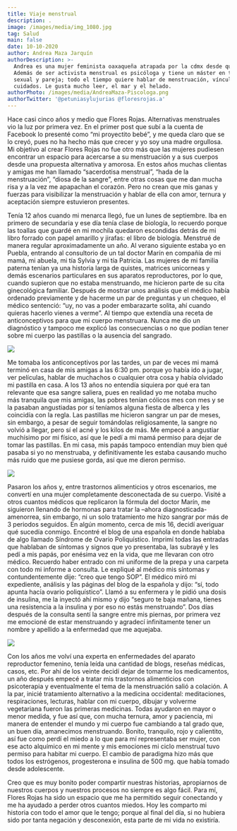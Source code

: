 ```yaml
---
title: Viaje menstrual
description: .
image: /images/media/img_1080.jpg
tag: Salud
main: false
date: 10-10-2020
author: Andrea Maza Jarquín
authorDescription: >-
  Andrea es una mujer feminista oaxaqueña atrapada por la cdmx desde que era df.
  Además de ser activista menstrual es psicóloga y tiene un máster en terapia
  sexual y pareja; todo el tiempo quiere hablar de menstruación, vínculos y
  cuidados. Le gusta mucho leer, el mar y el helado.
authorPhoto: /images/media/AndreaMaza-Piscologa.png
authorTwitter: '@petuniasylujurias @floresrojas.a'
---
```

Hace casi cinco años y medio que Flores Rojas. Alternativas menstruales vio la luz por primera vez. En el primer post que subí a la cuenta de Facebook lo presenté como “mi proyectito bebé”, y me queda claro que se lo creyó, pues no ha hecho más que crecer y yo soy una madre orgullosa. Mi objetivo al crear Flores Rojas no fue otro más que las mujeres pudiesen encontrar un espacio para acercarse a su menstruación y a sus cuerpos desde una propuesta alternativa y amorosa. En estos años muchas clientas y amigas me han llamado “sacerdotisa menstrual”, “hada de la menstruación”, “diosa de la sangre”, entre otras cosas que me dan mucha risa y a la vez me apapachan el corazón. Pero no crean que mis ganas y fuerzas para visibilizar la menstruación y hablar de ella con amor, ternura y aceptación siempre estuvieron presentes.

Tenía 12 años cuando mi menarca llegó, fue un lunes de septiembre. Iba en primero de secundaria y ese día tenía clase de biología, lo recuerdo porque las toallas que guardé en mi mochila quedaron escondidas detrás de mi libro forrado con papel amarillo y jirafas: el libro de biología. Menstrué de manera regular aproximadamente un año. Al verano siguiente estaba yo en Puebla, entrando al consultorio de un tal doctor Marín en compañía de mi mamá, mi abuela, mi tía Sylvia y mi tía Patricia. Las mujeres de mi familia paterna tenían ya una historia larga de quistes, matrices unicorneas y demás escenarios particulares en sus aparatos reproductores, por lo que, cuando supieron que no estaba menstruando, me hicieron parte de su cita ginecológica familiar. Después de mostrar unos análisis que el médico había ordenado previamente y de hacerme un par de preguntas y un chequeo, el médico sentenció: “uy, no vas a poder embarazarte solita, ahí cuando quieras hacerlo vienes a verme”. Al tiempo que extendía una receta de anticonceptivos para que mi cuerpo menstruara. Nunca me dio un diagnóstico y tampoco me explicó las consecuencias o no que podían tener sobre mi cuerpo las pastillas o la ausencia del sangrado.

![](/images/media/ilustración_sin_título-8-.jpg)

Me tomaba los anticonceptivos por las tardes, un par de veces mi mamá terminó en casa de mis amigas a las 6:30 pm. porque yo había ido a jugar, ver películas, hablar de muchachos o cualquier otra cosa y había olvidado mi pastilla en casa. A los 13 años no entendía siquiera por qué era tan relevante que esa sangre saliera, pues en realidad yo me notaba mucho más tranquila que mis amigas, las pobres tenían cólicos mes con mes y se la pasaban angustiadas por si teníamos alguna fiesta de alberca y les coincidía con la regla. Las pastillas me hicieron sangrar un par de meses, sin embargo, a pesar de seguir tomándolas religiosamente, la sangre no volvió a llegar, pero sí el acné y los kilos de más. Me empecé a angustiar muchísimo por mi físico, así que le pedí a mi mamá permiso para dejar de tomar las pastillas. En mi casa, mis papás tampoco entendían muy bien qué pasaba si yo no menstruaba, y definitivamente les estaba causando mucho más ruido que me pusiese gorda, así que me dieron permiso.

![](/images/media/img_1003.jpg)

Pasaron los años y, entre trastornos alimenticios y otros escenarios, me convertí en una mujer completamente desconectada de su cuerpo. Visité a otros cuantos médicos que replicaron la fórmula del doctor Marín, me siguieron llenando de hormonas para tratar la –ahora diagnosticada- amenorrea, sin embargo, ni un solo tratamiento me hizo sangrar por más de 3 periodos seguidos. En algún momento, cerca de mis 16, decidí averiguar qué sucedía conmigo. Encontré el blog de una española en donde hablaba de algo llamado Síndrome de Ovario Poliquístico. Imprimí todas las entradas que hablaban de síntomas y signos que yo presentaba, las subrayé y les pedí a mis papás, por enésima vez en la vida, que me llevaran con otro médico. Recuerdo haber entrado con mi uniforme de la prepa y una carpeta con todo mi informe a consulta. Le expliqué al médico mis síntomas y contundentemente dije: “creo que tengo SOP”. El médico miró mi expediente, análisis y las páginas del blog de la española y dijo: “sí, todo apunta hacía ovario poliquístico”. Llamó a su enfermera y le pidió una dosis de insulina, me la inyectó ahí mismo y dijo “seguro te baja mañana, tienes una resistencia a la insulina y por eso no estás menstruando”. Dos días después de la consulta sentí la sangre entre mis piernas, por primera vez me emocioné de estar menstruando y agradecí infinitamente tener un nombre y apellido a la enfermedad que me aquejaba.

![](/images/media/ilustración_sin_título-2.jpg)

Con los años me volví una experta en enfermedades del aparato reproductor femenino, tenía leída una cantidad de blogs, reseñas médicas, casos, etc. Por ahí de los veinte decidí dejar de tomarme los medicamentos, un año después empecé a tratar mis trastornos alimenticios con psicoterapia y eventualmente el tema de la menstruación salió a colación. A la par, inicié tratamiento alternativo a la medicina occidental: meditaciones, respiraciones, lecturas, hablar con mi cuerpo, dibujar y volverme vegetariana fueron las primeras medicinas. Todas ayudaron en mayor o menor medida, y fue así que, con mucha ternura, amor y paciencia, mi manera de entender el mundo y mi cuerpo fue cambiando a tal grado que, un buen día, amanecimos menstruando. Bonito, tranquilo, rojo y calientito, así fue como perdí el miedo a lo que para mí representaba ser mujer, con ese acto alquímico en mi mente y mis emociones mi ciclo menstrual tuvo permiso para habitar mi cuerpo. El cambio de paradigma hizo más que todos los estrógenos, progesterona e insulina de 500 mg. que había tomado desde adolescente. 

Creo que es muy bonito poder compartir nuestras historias, apropiarnos de nuestros cuerpos y nuestros procesos no siempre es algo fácil. Para mí, Flores Rojas ha sido un espacio que me ha permitido seguir conectando y me ha ayudado a perder otros cuantos miedos. Hoy les comparto mi historia con todo el amor que le tengo; porque al final del día, si no hubiera sido por tanta negación y desconexión, esta parte de mi vida no existiría.
